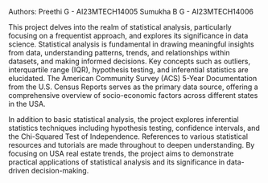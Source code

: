 Authors:
Preethi G - AI23MTECH14005
Sumukha B G - AI23MTECH14006

This project delves into the realm of statistical analysis, particularly focusing on a frequentist approach, and explores its significance in data science. Statistical analysis is fundamental in drawing meaningful insights from data, understanding patterns, trends, and relationships within datasets, and making informed decisions. Key concepts such as outliers, interquartile range (IQR), hypothesis testing, and inferential statistics are elucidated. The American Community Survey (ACS) 5-Year Documentation from the U.S. Census Reports serves as the primary data source, offering a comprehensive overview of socio-economic factors across different states in the USA.

In addition to basic statistical analysis, the project explores inferential statistics techniques including hypothesis testing, confidence intervals, and the Chi-Squared Test of Independence. References to various statistical resources and tutorials are made throughout to deepen understanding. By focusing on USA real estate trends, the project aims to demonstrate practical applications of statistical analysis and its significance in data-driven decision-making.
